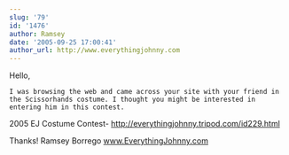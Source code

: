 ```yaml
---
slug: '79'
id: '1476'
author: Ramsey
date: '2005-09-25 17:00:41'
author_url: http://www.everythingjohnny.com
---
```

Hello,

    I was browsing the web and came across your site with your friend in the Scissorhands costume. I thought you might be interested in entering him in this contest.

2005 EJ Costume Contest- http://everythingjohnny.tripod.com/id229.html

Thanks!
Ramsey Borrego
www.EverythingJohnny.com 
